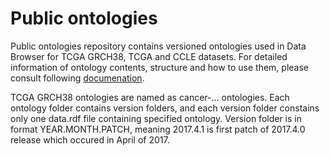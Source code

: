 Public ontologies
===================

Public ontologies repository contains versioned ontologies
used in Data Browser for TCGA GRCH38, TCGA and CCLE datasets.
For detailed information of ontology contents, structure and
how to use them, please consult following [documenation](http://docs.cancergenomicscloud.org/docs/sparql-metadata-ontologies).


TCGA GRCH38 ontologies are named as cancer-... ontologies.
Each ontology folder contains version folders, and each version
folder constains only one data.rdf file containing specified ontology.
Version folder is in format YEAR.MONTH.PATCH, meaning 2017.4.1 is first
patch of 2017.4.0 release which occured in April of 2017.

 
